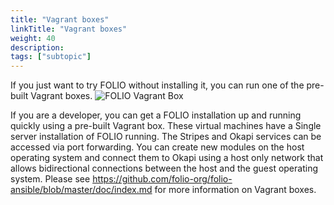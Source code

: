 ```yaml
---
title: "Vagrant boxes"
linkTitle: "Vagrant boxes"
weight: 40
description: 
tags: ["subtopic"]
---
```

If you just want to try FOLIO without installing it, you can run one of the pre-built Vagrant boxes. 
![FOLIO Vagrant Box](/img/vagrant_boxes.png)

If you are a developer, you can get a FOLIO installation up and running quickly using a pre-built Vagrant box.  These virtual machines have a Single server installation of FOLIO running.  The Stripes and Okapi services can be accessed via port forwarding. You can create new modules on the host operating system and connect them to Okapi using a host only network that allows bidirectional connections between the host and the guest operating system.  Please see https://github.com/folio-org/folio-ansible/blob/master/doc/index.md for more information on Vagrant boxes.
